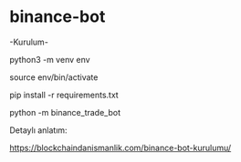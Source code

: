 # binance-bot

-Kurulum-

python3 -m venv env

source env/bin/activate

pip install -r requirements.txt

python -m binance_trade_bot

Detaylı anlatım:

https://blockchaindanismanlik.com/binance-bot-kurulumu/
